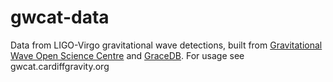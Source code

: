 # gwcat-data
Data from LIGO-Virgo gravitational wave detections, built from [Gravitational Wave Open Science Centre](https://www.gw-openscience.org/) and [GraceDB](https://gracedb.ligo.org/latest/). For usage see gwcat.cardiffgravity.org

